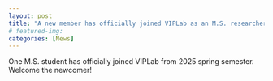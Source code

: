 ```yaml
---
layout: post
title: "A new member has officially joined VIPLab as an M.S. researcher."
# featured-img: 
categories: [News]
---
```


One M.S. student has officially joined VIPLab from 2025 spring semester. Welcome the newcomer!
